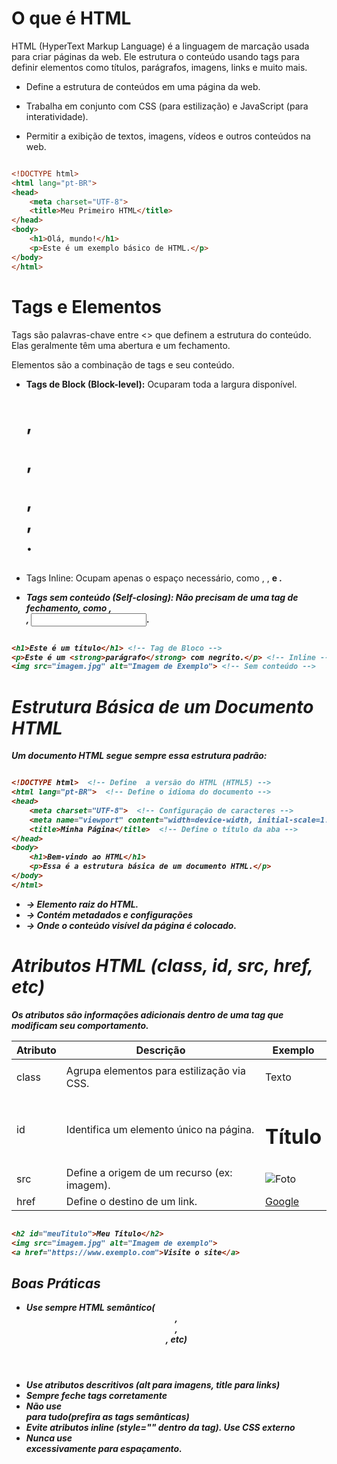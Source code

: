# O que é HTML

HTML (HyperText Markup Language) é a linguagem de marcação usada para criar páginas da web. Ele estrutura o conteúdo usando tags para definir elementos como títulos, parágrafos, imagens, links e muito mais.

- Define a estrutura de conteúdos em uma página da web.

- Trabalha em conjunto com CSS (para estilização) e JavaScript (para interatividade).

- Permitir a exibição de textos, imagens, vídeos e outros conteúdos na web.

``` HTML

<!DOCTYPE html>
<html lang="pt-BR">
<head>
    <meta charset="UTF-8">
    <title>Meu Primeiro HTML</title>
</head>
<body>
    <h1>Olá, mundo!</h1>
    <p>Este é um exemplo básico de HTML.</p>
</body>
</html>

```

# Tags e Elementos

Tags são palavras-chave entre <> que definem a estrutura do conteúdo. Elas geralmente têm uma abertura e um fechamento.

Elementos são a combinação de tags e seu conteúdo.

- **Tags de Block (Block-level):** Ocuparam toda a largura disponível. <h1>, <p>, <div>, <section>, <article>.

- Tags Inline: Ocupam apenas o espaço necessário, como <span>, <a>, <strong> e <em>.

- Tags sem conteúdo (Self-closing): Não precisam de uma tag de fechamento, como <img>, <br>, <input>.

``` HTML

<h1>Este é um título</h1> <!-- Tag de Bloco -->
<p>Este é um <strong>parágrafo</strong> com negrito.</p> <!-- Inline -->
<img src="imagem.jpg" alt="Imagem de Exemplo"> <!-- Sem conteúdo -->

```

# Estrutura Básica de um Documento HTML

Um documento HTML segue sempre essa estrutura padrão:

``` HTML

<!DOCTYPE html>  <!-- Define  a versão do HTML (HTML5) -->
<html lang="pt-BR">  <!-- Define o idioma do documento -->
<head>
    <meta charset="UTF-8">  <!-- Configuração de caracteres -->
    <meta name="viewport" content="width=device-width, initial-scale=1.0">  <!-- Ajusta para dispositivos móveis -->
    <title>Minha Página</title>  <!-- Define o título da aba -->
</head>
<body>
    <h1>Bem-vindo ao HTML</h1>
    <p>Essa é a estrutura básica de um documento HTML.</p>
</body>
</html>

```

- <html> -> Elemento raiz do HTML.

- <head> -> Contém metadados e configurações

- <body> -> Onde o conteúdo visível da página é colocado.

# Atributos HTML (class, id, src, href, etc)

Os atributos são informações adicionais dentro de uma tag que modificam seu comportamento.

| **Atributo** | **Descrição**                               | **Exemplo**                             |
|--------------|---------------------------------------------|-----------------------------------------|
| class        | Agrupa elementos para estilização via CSS.  | <p class="destaque">Texto</p>           |
| id           | Identifica um elemento único na página.     | <h1 id="titulo">Título</h1>             |
| src          | Define a origem de um recurso (ex: imagem). | <img src="foto.jpg" alt="Foto">         |
| href         | Define o destino de um link.                | <a href="https://google.com">Google</a> |

``` HTML

<h2 id="meuTitulo">Meu Título</h2>
<img src="imagem.jpg" alt="Imagem de exemplo">
<a href="https://www.exemplo.com">Visite o site</a>

```

## Boas Práticas

- Use sempre HTML semântico(<header>, <article>, <section>, etc)
- Use atributos descritivos (**alt** para imagens, **title** para links)
- Sempre feche tags corretamente
- Não use <div> para tudo(prefira as tags semânticas)
- Evite atributos inline (style="" dentro da tag). Use CSS externo
- Nunca use <br> excessivamente para espaçamento.